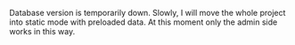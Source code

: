 Database version is temporarily down.
Slowly, I will move the whole project into static mode with preloaded data.
At this moment only the admin side works in this way.
